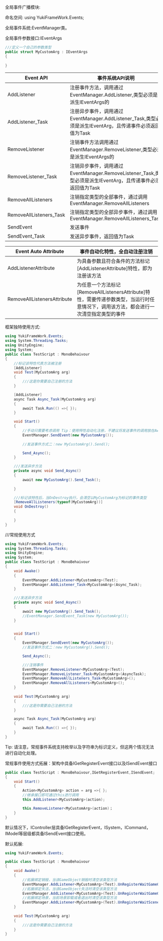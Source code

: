 全局事件广播模块:

命名空间: using YukiFrameWork.Events;

全局事件系统:EventManager类。

全局事件参数接口:IEventArgs

``` csharp
///定义一个自己的参数类型
public struct MyCustomArg : IEventArgs
{
    
}
```

|Event API|事件系统API说明|
|---|---|
|AddListener|注册事件方法，调用通过EventManager.AddListener,类型必须是派生IEventArgs的|
|AddListener_Task|注册异步事件，调用通过EventManager.AddListener_Task,类型必须是派生IEventArg，且传递事件必须返回值为Task|
|RemoveListener|注销事件方法调用通过EventManager.RemoveListener,类型必须是派生IEventArgs的|
|RemoveListener_Task|注销异步事件，调用通过EventManager.RemoveListener_Task,类型必须是派生IEventArg，且传递事件必须返回值为Task|
|RemoveAllListeners|注销指定类型的全部事件，通过调用EventManager.RemoveAllListeners|
|RemoveAllListeners_Task|注销指定类型的全部异步事件，通过调用EventManager.RemoveAllListeners_Task|
|SendEvent|发送事件|
|SendEvent_Task|发送异步事件，返回值为Task|


|Event Auto Attribute|事件自动化特性，全自动注册注销|
|---|---|
|AddListenerAttribute|为具备参数且符合条件的方法标记[AddListenerAttribute]特性，即为注册该方法|
|RemoveAllListenersAttribute|为任意一个方法标记[RemoveAllListenersAttribute]特性，需要传递参数类型，当运行时任意情况下，调用该方法，都会进行一次清空指定类型的事件|

框架独特使用方式:
``` csharp
using YukiFrameWork.Events;
using System.Threading.Tasks;
using UnityEngine;
using System;
public class TestScript : MonoBehaivour
{
    //标记该特性代表方法被注册
    [AddListener]
    void Test(MyCustomArg arg)
    {
        ///这是你需要自己注册的方法
    }

    [AddListener]
    async Task Async_Task(MyCustomArg arg)
    {
        await Task.Run(() =>{ });
    }

    void Start()
    {
        //手动只需要考虑调用 Tip：使用特性自动化注册，不建议将发送事件的调用放在Awake，如果对象是场景提前放好的，可能会早于场景加载执行而导致事件发送失败。
        EventManager.SendEvent(new MyCustomArg());
        
        //发送事件方式二：new MyCustomArg().Send();

        Send_Async();
    }

    ///发送异步方法
    private async void Send_Async()
    {
        await new MyCustomArg().Send_Task();
       
    }

    ///标记该特性后，当OnDestroy执行，会清空以MyCustomArg为标记的事件类型
    [RemoveAllListeners(typeof(MyCustomArg))]
    void OnDestroy()
    {
        
    }
}

```

///常规使用方式
``` csharp
using YukiFrameWork.Events;
using System.Threading.Tasks;
using UnityEngine;
using System;
public class TestScript : MonoBehaivour
{
    void Awake()
    {
        EventManager.AddListener<MyCustomArg>(Test);
        EventManager.AddListener_Task<MyCustomArg>(Async_Task);                
    }

    ///发送异步方法
    private async void Send_Async()
    {
        await new MyCustomArg().Send_Task();
        //EventManager.SendEvent_Task(new MyCustomArg());
    }
   

    void Start()
    {   
        EventManager.SendEvent(new MyCustomArg());
        //发送事件方式二：new MyCustomArg().Send();

        Send_Async();

        ///注销事件
        EventManager.RemoveListener<MyCustomArg>(Test);
        EventManager.RemoveListener_Task<MyCustomArg>(AsyncTask);
        EventManager.RemoveAllListeners_Task<MyCustomArg>();
        EventManager.RemoveAllListeners<MyCustomArg>();
    }   
    
    void Test(MyCustomArg arg)
    {
        ///这是你需要自己注册的方法
    }

    async Task Async_Task(MyCustomArg arg)
    {
        await Task.Run(() =>{ });
    }
}

```

Tip: 请注意，常规事件系统支持枚举以及字符串为标识定义，但这两个情况无法进行自动化处理。

常规事件使用方式拓展：架构中具备IGetRegisterEvent接口以及ISendEvent接口

``` csharp
public class TestScript : MonoBehaivour,IGetRegisterEvent,ISendEvent;
{
    void Start()
    {
        Action<MyCustomArg> action = arg =>{ };
        //继承接口即可通过this进行调用
        this.AddListener<MyCustomArg>(action);

        this.RemoveListener<MyCustomArg>(action)；
    }
}
```

默认情况下，IController层具备IGetRegisterEvent，ISystem，ICommand，IModel等层级都具备ISendEvent接口使用。

默认拓展:

``` csharp
using YukiFrameWork.Events;

public class TestScript : MonoBehaivour
{
    void Awake()
    {
        //拓展绑定销毁，当该GameObject销毁时清空该类型方法
        EventManager.AddListener<MyCustomArg>(Test).UnRegisterWaitGameObjectDestroy(this);
        //拓展绑定失活，当该GameObject失活时清空该类型方法
        EventManager.AddListener<MyCustomArg>(Test).UnRegisterWaitGameObjectDisable(this);
        //拓展绑定场景，当前场景卸载或者退出时清空该类型方法
		EventManager.AddListener<MyCustomArg>(Test).UnRegisterWaitSceneUnLoad();
    }
  
    void Test(MyCustomArg arg)
    {
        ///这是你需要自己注册的方法
    }
}

```



